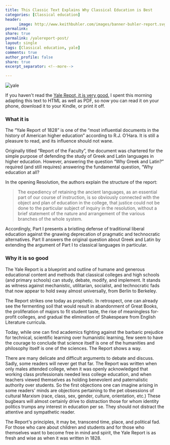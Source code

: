 ```yaml
---
title: This Classic Text Explains Why Classical Education is Best
categories: [Classical education]
header:
      image: http://www.keithbuhler.com/images/banner-buhler-report.svg
permalink: 
share: true
permalink: /yalereport-post/
layout: single
tags: [Classical education, yale]
comments: true
author_profile: false
share: true
excerpt_separator: <!--more-->

---
```


![yale](https://admissions.yale.edu/sites/default/files/styles/main-carousel-image--1280x850/public/home-main-carousel-images/fin_aid.jpg?itok=6NEQ6j3v)

If you haven't read the [Yale Repot, it is very good.](http://www.keithbuhler.com/yalereport) I spent this morning adapting this text to HTML as well as PDF, so now you can read it on your phone,  download it to your Kindle, or print it off. 


### What it is 

The “Yale Report of 1828” is one of the “most influential documents in the history of American higher education” according to R.J. O’Hara. It is still a pleasure to read, and its influence should not wane.

<!--more-->


Originally titled “Report of the Faculty”, the document was chartered for the simple purpose of defending the study of Greek and Latin languages in higher education. However, answering the question “Why Greek and Latin?” required (and still requires) answering the fundamental question, “Why education at all?

In the opening Resolution, the authors explain the structure of the report:

>The expediency of retaining the ancient languages, as an essential part of our course of instruction, is so obviously connected with the object and plan of education in the college, that justice could not be done to the particular subject of inquiry in the resolution, without a brief statement of the nature and arrangement of the various branches of the whole system.

Accordingly, Part I presents a bristling defense of traditional liberal education against the gnawing deprecation of pragmatic and technocratic alternatives. Part II answers the original question about Greek and Latin by extending the argument of Part I to classical languages in particular.

### Why it is so good 

The Yale Report is a blueprint and outline of humane and generous educational content and methods that classical colleges and high schools (and primary schools) can study, debate, modify, and implement. It stands as witness against mechanistic, utilitarian, socialist, and technocratic fads that now appear to hold sway almost universally, from Berlin to Berkeley. 

The Report strikes one today as prophetic. In retrospect, one can already see the fermenting soil that would result in abandonment of Great Books, the proliferation of majors to fit student taste, the rise of meaningless for-profit colleges, and gradual the elimination of Shakespeare from English Literature curricula. 

Today, while one can find academics fighting against the barbaric prejudice for technical, scientific learning over humanistic learning, few seem to have the courage to conclude that science itself is one of the humanities and philosophy itself is one of the sciences. The Report shows a way. 

There are many delicate and difficult arguments to debate and discuss. Sadly, some readers will never get that far. The Report was written when only males attended college, when it was openly acknowledged that working class professionals needed less college education, and when teachers viewed themselves as holding benevolent and paternalistic authority over students. So the first objections one can imagine arising in some readers' minds are objections pertaining to the pet obsessions of cultural Marxism (race, class, sex, gender, culture, orientation, etc.)  These bugbears will almost certainly drive to distraction those for whom identity politics trumps any interest in education per se.  They should not distract the attentive and sympathetic reader.

The Report's principles, it may be, transcend time, place, and political fad. For those who care about children and students and for those who themselves want to become free in mind and spirit, the Yale Report is as fresh and wise as when it was written in 1828.


